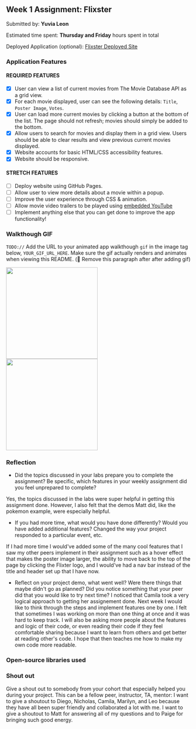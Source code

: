 ## Week 1 Assignment: Flixster

Submitted by: **Yuvia Leon**

Estimated time spent: **Thursday and Friday** hours spent in total

Deployed Application (optional): [Flixster Deployed Site](ADD_LINK_HERE)

### Application Features

#### REQUIRED FEATURES

- [x] User can view a list of current movies from The Movie Database API as a grid view.
- [x] For each movie displayed, user can see the following details: `Title`, `Poster Image`, `Votes`.
- [x] User can load more current movies by clicking a button at the bottom of the list. The page should not refresh; movies should simply be added to the bottom.
- [x] Allow users to search for movies and display them in a grid view. Users should be able to clear results and view previous current movies displayed.
- [x] Website accounts for basic HTML/CSS accessibility features.
- [x] Website should be responsive.

#### STRETCH FEATURES

- [ ] Deploy website using GitHub Pages.
- [ ] Allow user to view more details about a movie within a popup.
- [ ] Improve the user experience through CSS & animation.
- [ ] Allow movie video trailers to be played using [embedded YouTube](https://support.google.com/youtube/answer/171780?hl=en)
- [ ] Implement anything else that you can get done to improve the app functionality!

### Walkthough GIF

`TODO://` Add the URL to your animated app walkthough `gif` in the image tag below, `YOUR_GIF_URL_HERE`. Make sure the gif actually renders and animates when viewing this README. (🚫 Remove this paragraph after after adding gif)

<img src="http://g.recordit.co/1ursi0IN1L.gif" width=250><br>
<img src="http://g.recordit.co/jhP6hFkO6J.gif" width=250><br>

### Reflection

- Did the topics discussed in your labs prepare you to complete the assignment? Be specific, which features in your weekly assignment did you feel unprepared to complete?

Yes, the topics discussed in the labs were super helpful in getting this assignment done. However, I also felt that the demos Matt did, like the pokemon example, were especially helpful.

- If you had more time, what would you have done differently? Would you have added additional features? Changed the way your project responded to a particular event, etc.

If I had more time I would've added some of the many cool features that I saw my other peers implement in their assignment such as
a hover effect that makes the poster image larger, the ability to move back to the top of the page by clicking the Flixter logo, and I would've had a nav bar instead of the title and header set up that I have now.

- Reflect on your project demo, what went well? Were there things that maybe didn't go as planned? Did you notice something that your peer did that you would like to try next time?
  I noticed that Camila took a very logical approach to getting her assignement done. Next week I would like to think through the steps and implement features one by one. I felt that sometimes I was working on more than one thing at once and it was hard to keep track. I will also be asking more people about the features and logic of their code, or even reading their code if they feel comfortable sharing because I want to learn from others and get better at reading other's code. I hope that then teaches me how to make my own code more readable.

### Open-source libraries used

### Shout out

Give a shout out to somebody from your cohort that especially helped you during your project. This can be a fellow peer, instructor, TA, mentor: I want to give a shoutout to Diego, Nicholas, Camila, Marilyn, and Leo because they have all been super friendly and collaborated a lot with me. I want to give a shoutout to Matt for answering all of my questions and to Paige for bringing such good energy.
